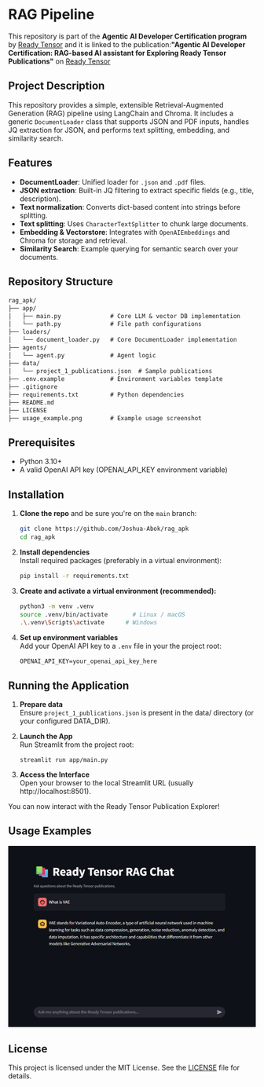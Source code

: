 # RAG Pipeline
This repository is part of the **Agentic AI Developer Certification program** by [Ready Tensor](https://www.readytensor.ai)
and it is linked to the publication:**"Agentic AI Developer Certification: RAG-based AI assistant for Exploring Ready Tensor Publications"** on [Ready Tensor](https://www.readytensor.ai)

## Project Description
This repository provides a simple, extensible Retrieval-Augmented Generation (RAG) pipeline using LangChain and Chroma. It includes a generic `DocumentLoader` class that supports JSON and PDF inputs, handles JQ extraction for JSON, and performs text splitting, embedding, and similarity search.

## Features
* **DocumentLoader**: Unified loader for `.json` and `.pdf` files.
* **JSON extraction**: Built-in JQ filtering to extract specific fields (e.g., title, description).
* **Text normalization**: Converts dict-based content into strings before splitting.
* **Text splitting**: Uses `CharacterTextSplitter` to chunk large documents.
* **Embedding & Vectorstore**: Integrates with `OpenAIEmbeddings` and Chroma for storage and retrieval.
* **Similarity Search**: Example querying for semantic search over your documents.

## Repository Structure
```
rag_apk/
├── app/                            
│   ├── main.py              # Core LLM & vector DB implementation
│   └── path.py              # File path configurations
├── loaders/                        
│   └── document_loader.py   # Core DocumentLoader implementation
├── agents/                      
│   └── agent.py             # Agent logic
├── data/                         
│   └── project_1_publications.json  # Sample publications 
├── .env.example             # Environment variables template
├── .gitignore
├── requirements.txt         # Python dependencies
├── README.md
├── LICENSE
├── usage_example.png        # Example usage screenshot
```
## Prerequisites
* Python 3.10+
* A valid OpenAI API key (OPENAI_API_KEY environment variable)

## Installation
1. **Clone the repo** and be sure you're on the `main` branch:

   ```bash
   git clone https://github.com/Joshua-Abok/rag_apk
   cd rag_apk
   ```
2. **Install dependencies**   
   Install required packages (preferably in a virtual environment):

   ```bash
   pip install -r requirements.txt
   ```
3. **Create and activate a virtual environment (recommended):**      
   
    ```bash
   python3 -m venv .venv
   source .venv/bin/activate       # Linux / macOS
   .\.venv\Scripts\activate      # Windows
   ```
3. **Set up environment variables**  
   Add your OpenAI API key to a `.env` file in your the project root:

   ```env
   OPENAI_API_KEY=your_openai_api_key_here
   ```
## Running the Application  
1. **Prepare data**    
   Ensure `project_1_publications.json` is present in the data/ directory (or your configured DATA_DIR).  

2. **Launch the App**     
   Run Streamlit from the project root:  
  
   ```
   streamlit run app/main.py
   ```
   
3. **Access the Interface**          
   Open your browser to the local Streamlit URL (usually http://localhost:8501).        

You can now interact with the Ready Tensor Publication Explorer!  

## Usage Examples 
![Usage Example](usage_example.png)

## License
This project is licensed under the MIT License. See the [LICENSE](LICENSE.txt) file for details.
